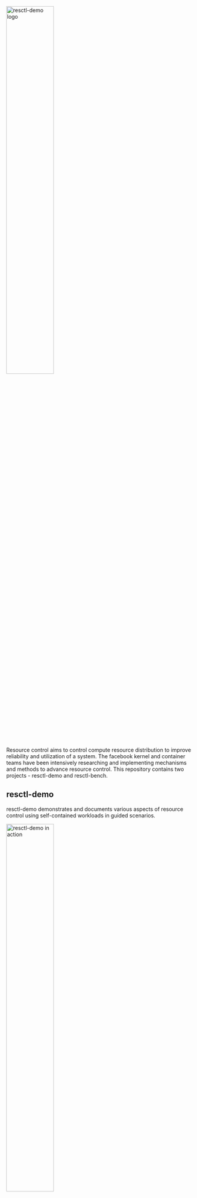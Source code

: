 <img src="img/logo.svg" alt="resctl-demo logo" width="50%"/>

Resource control aims to control compute resource distribution to improve
reliability and utilization of a system. The facebook kernel and container
teams have been intensively researching and implementing mechanisms and
methods to advance resource control. This repository contains two projects -
resctl-demo and resctl-bench.

resctl-demo
-----------

resctl-demo demonstrates and documents various aspects of resource control
using self-contained workloads in guided scenarios.

<a href="https://engineering.fb.com/wp-content/uploads/2020/10/resctl-demoV2.mp4">
  <img src="img/screenshot.png" alt="resctl-demo in action" width="50%">
</a>

resctl-bench
------------

resctl-bench is a collection of whole-system benchmarks to evaluate resource
control and hardware behaviors using realistic simulated workloads.

Comprehensive resource control involves the whole system. Furthermore,
testing resource control end-to-end requires scenarios involving realistic
workloads and monitoring their interactions. The combination makes
benchmarking resource control challenging and error-prone. It's easy to slip
up on a configuration and testing with real workloads can be tedious and
unreliable.

resctl-bench encapsulates the whole process so that resource control
benchmarks can be performed easily and reliably. It verifies and updates
system configurations, reproduces resource contention scenarios with a
realistic latency-sensitive workload simulator and other secondary
workloads, analyzes the resulting system and workload behaviors, and
generates easily understandable reports.

Read the [documentation](resctl-bench/README.md) for more information.


Premade System Images
=====================

Comprehensive resource control has many requirements, some of which can be
difficult to configure on an existing system. resctl-demo provides premade
images to help getting started. Visit the following page for details:

  https://facebookmicrosites.github.io/resctl-demo-website

Installation
============

`resctl-demo` and `resctl-bench` are packaged in Fedora as of Fedora 34 and
in EPEL as of EPEL 8. They can be installed with:

```
sudo dnf install resctl-demo resctl-bench
```

which will pull in any other dependencies that might be required. On Fedora,
you will also want to disable zram based swap:

```
touch /etc/systemd/zram-generator.conf
systemctl stop dev-zram0.swap
```

For other distributions, please follow the next sections to install from
cargo or from source.

Installation with cargo
=======================

resctl-demo and resctl-bench can be installed using cargo which is the
package manager for rust. cargo can be installed with rustup:

  https://rustup.rs/

For distro-specific way to install cargo, see the distro sub-sections. Note
that the distro packaged version might not be recent enough.

Once cargo is available, run the following command to install resctl-bench
and resctl-demo. Don't forget to install rd-hashd and rd-agent.

```
cargo install rd-hashd rd-agent resctl-demo resctl-bench
```

cargo installs under `$HOME/.cargo/bin` by default. Feel free to copy them
elsewhere as convenient. For example:

```
cd ~/.cargo/bin
cp rd-hashd rd-agent resctl-demo resctl-bench /usr/local/bin
```

Information on installing cargo and other dependencies on different distros
follows.


Arch
----

Installing cargo:

```
pacman -S --needed rust
```

The common dependencies:

```
pacman -S --needed coreutils util-linux python python-bcc fio stress
```

oomd is available through AUR:

```
git clone https://aur.archlinux.org/oomd-git.git oomd-git
cd oomd-git
makepkg -si
```

resctl-demo needs the followings to plot graphs and run linux build job as
one of the workloads:

```
pacman -S --needed gnuplot gcc binutils make bison flex pkgconf openssl libelf
```


Fedora
------

Installing cargo:

```
dnf install cargo
```

The common dependencies:

```
dnf install coreutils util-linux python3 python3-bcc fio stress oomd
```

resctl-demo needs the followings to plot graphs and run linux build job as
one of the workloads:

```
dnf install gnuplot gcc binutils make bison flex pkgconf openssl-devel elfutils-devel
```

Disable zram based swap:

```
touch /etc/systemd/zram-generator.conf
systemctl stop dev-zram0.swap
```

If `journalctl -u rd-agent` shows EXEC failures, put SELinux in permissive mode
by setting `SELINUX=permissive` in `/etc/selinux/config` and rebooting.


Ubuntu
------

Installing cargo:

```
apt install cargo
```

The common dependencies:

```
apt install coreutils util-linux python3 python3-bpfcc fio stress oomd
```

resctl-demo needs the followings to plot graphs and run linux build job as
one of the workloads:

```
apt install gnuplot gcc binutils make bison flex pkgconf libssl-dev libelf-dev
```


Building and Installing Manually
================================

Building is straight-forward. Check out the source code and run:

```
cargo build --release
```

Installing from local source directory:

```
cargo install --path rd-hashd
cargo install --path rd-agent
cargo install --path resctl-demo
cargo install --path resctl-bench
```

Alternatively, run `build-and-tar.sh` script to create a tarball containing
the binaries:

```
./build-and-tar.sh
```

You can install resctl-demo and resctl-bench by simply untarring the
resulting tarball:

```
cd /usr/local/bin
tar xvzf $SRC_DIR/target/resctl-demo.tar.gz
```

Follow the instructions in the Installation section to install other
dependencies.


Running resctl-demo
===================

resctl-demo should be run as root in hostcritical.slice. Use the following
command:

```
sudo systemd-run --scope --slice hostcritical.slice --unit resctl-demo /usr/local/bin/resctl-demo
```


Requirements
============

The basic building blocks are provided by the Linux kernel's cgroup2 and other
resource related features. On top, usage and configuration methods combined with
user-space helpers such as oomd and sideloader implement resource isolation to
achieve workload protection and stacking.

* Linux kernel in the git branch
  `https://git.kernel.org/pub/scm/linux/kernel/git/tj/misc.git
  resctl-demo-v5.13-rc7` which contains the following extra commits on top
  of v5.13-rc7:
    * Four mm commits to [fix inode shadow entry
      protection](resctl-bench/doc/shadow-inode.md)
    * Backport of [`blkcg: drop CLONE_IO check in
      blkcg_can_attach()`](https://git.kernel.org/pub/scm/linux/kernel/git/axboe/linux-block.git/commit/?h=for-5.14/block&id=b5f3352e0868611b555e1dcb2e1ffb8e346c519c)
* cgroup2
* btrfs on non-composite storage device (sda or nvme0n1, not md or dm)
* Swap file on btrfs at least as large as 1/3 of physical memory
* systemd
* oomd
* dd, stdbuf, findmnt, python3, fio, stress, gnuplot, gcc, ld, make, bison,
  flex, pkg-config, libssl, libelf


License
=======

resctl-demo is apache-2.0 licensed, as found in the [LICENSE](LICENSE) file.
